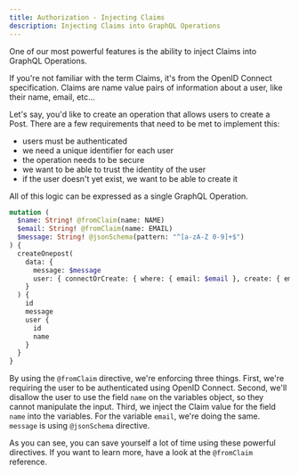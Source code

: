 ```yaml
---
title: Authorization - Injecting Claims
description: Injecting Claims into GraphQL Operations
---
```


One of our most powerful features is the ability to inject Claims into GraphQL Operations.

If you're not familiar with the term Claims, it's from the OpenID Connect specification.
Claims are name value pairs of information about a user, like their name, email, etc...

Let's say, you'd like to create an operation that allows users to create a Post.
There are a few requirements that need to be met to implement this:

- users must be authenticated
- we need a unique identifier for each user
- the operation needs to be secure
- we want to be able to trust the identity of the user
- if the user doesn't yet exist, we want to be able to create it

All of this logic can be expressed as a single GraphQL Operation.

```graphql
mutation (
  $name: String! @fromClaim(name: NAME)
  $email: String! @fromClaim(name: EMAIL)
  $message: String! @jsonSchema(pattern: "^[a-zA-Z 0-9]+$")
) {
  createOnepost(
    data: {
      message: $message
      user: { connectOrCreate: { where: { email: $email }, create: { email: $email, name: $name } } }
    }
  ) {
    id
    message
    user {
      id
      name
    }
  }
}
```

By using the `@fromClaim` directive, we're enforcing three things.
First, we're requiring the user to be authenticated using OpenID Connect.
Second, we'll disallow the user to use the field `name` on the variables object, so they cannot manipulate the input.
Third, we inject the Claim value for the field `name` into the variables.
For the variable `email`, we're doing the same. `message` is using `@jsonSchema` directive.

As you can see, you can save yourself a lot of time using these powerful directives.
If you want to learn more, have a look at the `@fromClaim` reference.
